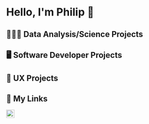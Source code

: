 <h1>Hello, I'm Philip 👋</h1> 

<h2>👨🏻‍💻 Data Analysis/Science Projects</h2>

<h2>🖥️ Software Developer Projects</h2>

<h2>📱 UX Projects</h2>

<h2>🔗 My Links</h2>

<a href="www.linkedin.com/in/philip-nguyen-945485312" target="_blank"><img width="22px" src="https://cdn.jsdelivr.net/npm/simple-icons@v3/icons/linkedin.svg" alt="LinkedIn Icon" /></a>
